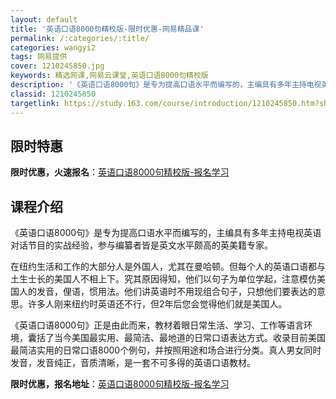 ```yaml
---
layout: default
title: '英语口语8000句精校版-限时优惠-网易精品课'
permalink: /:categories/:title/
categories: wangyi2
tags: 网易提供
cover: 1210245850.jpg
keywords: 精选网课,网易云课堂,英语口语8000句精校版
description: '《英语口语8000句》是专为提高口语水平而编写的，主编具有多年主持电视英语对话节目的实战经验，参与编纂者皆是英文水平颇高'
classid: 1210245850
targetlink: https://study.163.com/course/introduction/1210245850.htm?share=1&shareId=1025206652&utm_campaign=share&utm_medium=iphoneShare&utm_source=&utm_u=1025206652
---
```


## 限时特惠

**限时优惠，火速报名**：[英语口语8000句精校版-报名学习](https://study.163.com/course/introduction/1210245850.htm?share=1&shareId=1025206652&utm_campaign=share&utm_medium=iphoneShare&utm_source=&utm_u=1025206652)

## 课程介绍

《英语口语8000句》是专为提高口语水平而编写的，主编具有多年主持电视英语对话节目的实战经验，参与编纂者皆是英文水平颇高的英美籍专家。



在纽约生活和工作的大部分人是外国人，尤其在曼哈顿。但每个人的英语口语都与土生士长的美国人不相上下。究其原因得知，他们以句子为单位学起，注意模仿美国人的发音，俚语，惯用法。他们讲英语时不用现组合句子，只想他们要表达的意思。许多人刚来纽约时英语还不行，但2年后您会觉得他们就是美国人。



《英语口语8000句》正是由此而来，教材着眼日常生活、学习、工作等语言环境，囊括了当今美国最实用、最简洁、最地道的日常口语表达方式。收录目前美国最简洁实用的日常口语8000个例句，并按照用途和场合进行分类。真人男女同时发音，发音纯正，音质清晰，是一套不可多得的英语口语教材。

**限时优惠，报名地址**：[英语口语8000句精校版-报名学习](https://study.163.com/course/introduction/1210245850.htm?share=1&shareId=1025206652&utm_campaign=share&utm_medium=iphoneShare&utm_source=&utm_u=1025206652)

